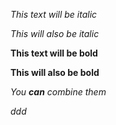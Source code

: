 *This text will be italic*

_This will also be italic_

**This text will be bold**

__This will also be bold__

*You **can** combine them*

*ddd*
